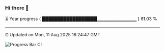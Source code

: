 ### Hi there 👋

⏳ Year progress { ██████████████████▁▁▁▁▁▁▁▁▁▁▁▁ } 61.03 %

---

⏰ Updated on Mon, 11 Aug 2025 18:24:47 GMT

![Progress Bar CI](https://github.com/liununu/liununu/workflows/Progress%20Bar%20CI/badge.svg)
